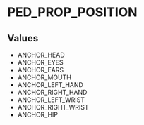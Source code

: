 # PED_PROP_POSITION

## Values
* ANCHOR_HEAD
* ANCHOR_EYES
* ANCHOR_EARS
* ANCHOR_MOUTH
* ANCHOR_LEFT_HAND
* ANCHOR_RIGHT_HAND
* ANCHOR_LEFT_WRIST
* ANCHOR_RIGHT_WRIST
* ANCHOR_HIP